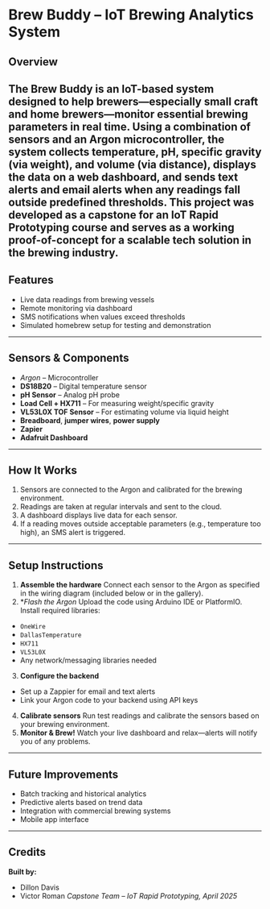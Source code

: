 # Brew Buddy – IoT Brewing Analytics System
## Overview
The Brew Buddy is an IoT-based system designed to help brewers—especially small craft and home brewers—monitor essential brewing parameters in real time. Using a combination of sensors and an Argon microcontroller, the system collects temperature, pH, specific gravity (via weight), and volume (via distance), displays the data on a web dashboard, and sends text alerts and email alerts when any readings fall outside predefined thresholds.
This project was developed as a capstone for an IoT Rapid Prototyping course and serves as a working proof-of-concept for a scalable tech solution in the brewing industry.
---
## Features
- Live data readings from brewing vessels
- Remote monitoring via dashboard
- SMS notifications when values exceed thresholds
- Simulated homebrew setup for testing and demonstration
---
## Sensors & Components
- *Argon* – Microcontroller
- **DS18B20** – Digital temperature sensor
- **pH Sensor** – Analog pH probe
- **Load Cell + HX711** – For measuring weight/specific gravity
- **VL53L0X TOF Sensor** – For estimating volume via liquid height
- **Breadboard**, **jumper wires**, **power supply**
- **Zapier** 
- **Adafruit Dashboard** 
---
## How It Works
1. Sensors are connected to the Argon and calibrated for the brewing environment.
2. Readings are taken at regular intervals and sent to the cloud.
3. A dashboard displays live data for each sensor.
4. If a reading moves outside acceptable parameters (e.g., temperature too high), an SMS alert is triggered.
---
## Setup Instructions
1. **Assemble the hardware**
Connect each sensor to the Argon as specified in the wiring diagram (included below or in the gallery).
2. **Flash the Argon*
Upload the code using Arduino IDE or PlatformIO. Install required libraries:
- `OneWire`
- `DallasTemperature`
- `HX711`
- `VL53L0X`
- Any network/messaging libraries needed
3. **Configure the backend**
- Set up a Zappier for email and text alerts
- Link your Argon code to your backend using API keys
4. **Calibrate sensors**
Run test readings and calibrate the sensors based on your brewing environment.
5. **Monitor & Brew!**
Watch your live dashboard and relax—alerts will notify you of any problems.
---
## Future Improvements
- Batch tracking and historical analytics
- Predictive alerts based on trend data
- Integration with commercial brewing systems
- Mobile app interface
---
## Credits
**Built by:**
- Dillon Davis
- Victor Roman
*Capstone Team – IoT Rapid Prototyping, April 2025*
